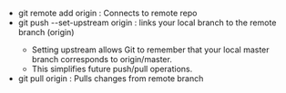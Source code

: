 - git remote add origin <github url> : Connects to remote repo
- git push --set-upstream origin <branch name> : links your local branch to the remote branch (origin)
  - Setting upstream allows Git to remember that your local master branch corresponds to origin/master.
  - This simplifies future push/pull operations.
- git pull origin <branch name> : Pulls changes from remote branch